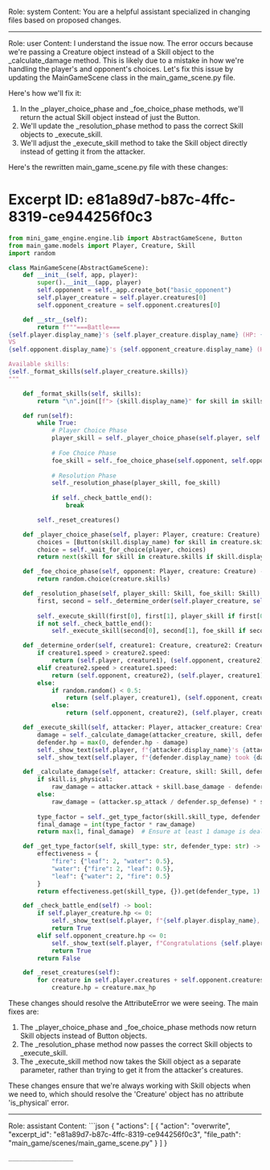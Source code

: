 Role: system
Content: You are a helpful assistant specialized in changing files based on proposed changes.
__________________
Role: user
Content: I understand the issue now. The error occurs because we're passing a Creature object instead of a Skill object to the _calculate_damage method. This is likely due to a mistake in how we're handling the player's and opponent's choices. Let's fix this issue by updating the MainGameScene class in the main_game_scene.py file.

Here's how we'll fix it:

1. In the _player_choice_phase and _foe_choice_phase methods, we'll return the actual Skill object instead of just the Button.
2. We'll update the _resolution_phase method to pass the correct Skill objects to _execute_skill.
3. We'll adjust the _execute_skill method to take the Skill object directly instead of getting it from the attacker.

Here's the rewritten main_game_scene.py file with these changes:

# Excerpt ID: e81a89d7-b87c-4ffc-8319-ce944256f0c3
```python main_game/scenes/main_game_scene.py
from mini_game_engine.engine.lib import AbstractGameScene, Button
from main_game.models import Player, Creature, Skill
import random

class MainGameScene(AbstractGameScene):
    def __init__(self, app, player):
        super().__init__(app, player)
        self.opponent = self._app.create_bot("basic_opponent")
        self.player_creature = self.player.creatures[0]
        self.opponent_creature = self.opponent.creatures[0]

    def __str__(self):
        return f"""===Battle===
{self.player.display_name}'s {self.player_creature.display_name} (HP: {self.player_creature.hp}/{self.player_creature.max_hp})
VS
{self.opponent.display_name}'s {self.opponent_creature.display_name} (HP: {self.opponent_creature.hp}/{self.opponent_creature.max_hp})

Available skills:
{self._format_skills(self.player_creature.skills)}
"""

    def _format_skills(self, skills):
        return "\n".join([f"> {skill.display_name}" for skill in skills])

    def run(self):
        while True:
            # Player Choice Phase
            player_skill = self._player_choice_phase(self.player, self.player_creature)
            
            # Foe Choice Phase
            foe_skill = self._foe_choice_phase(self.opponent, self.opponent_creature)
            
            # Resolution Phase
            self._resolution_phase(player_skill, foe_skill)
            
            if self._check_battle_end():
                break

        self._reset_creatures()

    def _player_choice_phase(self, player: Player, creature: Creature) -> Skill:
        choices = [Button(skill.display_name) for skill in creature.skills]
        choice = self._wait_for_choice(player, choices)
        return next(skill for skill in creature.skills if skill.display_name == choice.display_name)

    def _foe_choice_phase(self, opponent: Player, creature: Creature) -> Skill:
        return random.choice(creature.skills)

    def _resolution_phase(self, player_skill: Skill, foe_skill: Skill):
        first, second = self._determine_order(self.player_creature, self.opponent_creature)
        
        self._execute_skill(first[0], first[1], player_skill if first[0] == self.player else foe_skill, second[0])
        if not self._check_battle_end():
            self._execute_skill(second[0], second[1], foe_skill if second[0] == self.opponent else player_skill, first[0])

    def _determine_order(self, creature1: Creature, creature2: Creature):
        if creature1.speed > creature2.speed:
            return (self.player, creature1), (self.opponent, creature2)
        elif creature2.speed > creature1.speed:
            return (self.opponent, creature2), (self.player, creature1)
        else:
            if random.random() < 0.5:
                return (self.player, creature1), (self.opponent, creature2)
            else:
                return (self.opponent, creature2), (self.player, creature1)

    def _execute_skill(self, attacker: Player, attacker_creature: Creature, skill: Skill, defender: Creature):
        damage = self._calculate_damage(attacker_creature, skill, defender)
        defender.hp = max(0, defender.hp - damage)
        self._show_text(self.player, f"{attacker.display_name}'s {attacker_creature.display_name} used {skill.display_name}!")
        self._show_text(self.player, f"{defender.display_name} took {damage} damage!")

    def _calculate_damage(self, attacker: Creature, skill: Skill, defender: Creature) -> int:
        if skill.is_physical:
            raw_damage = attacker.attack + skill.base_damage - defender.defense
        else:
            raw_damage = (attacker.sp_attack / defender.sp_defense) * skill.base_damage
        
        type_factor = self._get_type_factor(skill.skill_type, defender.creature_type)
        final_damage = int(type_factor * raw_damage)
        return max(1, final_damage)  # Ensure at least 1 damage is dealt

    def _get_type_factor(self, skill_type: str, defender_type: str) -> float:
        effectiveness = {
            "fire": {"leaf": 2, "water": 0.5},
            "water": {"fire": 2, "leaf": 0.5},
            "leaf": {"water": 2, "fire": 0.5}
        }
        return effectiveness.get(skill_type, {}).get(defender_type, 1)

    def _check_battle_end(self) -> bool:
        if self.player_creature.hp <= 0:
            self._show_text(self.player, f"{self.player.display_name}, you have lost the battle!")
            return True
        elif self.opponent_creature.hp <= 0:
            self._show_text(self.player, f"Congratulations {self.player.display_name}, you have won the battle!")
            return True
        return False

    def _reset_creatures(self):
        for creature in self.player.creatures + self.opponent.creatures:
            creature.hp = creature.max_hp
```

These changes should resolve the AttributeError we were seeing. The main fixes are:

1. The _player_choice_phase and _foe_choice_phase methods now return Skill objects instead of Button objects.
2. The _resolution_phase method now passes the correct Skill objects to _execute_skill.
3. The _execute_skill method now takes the Skill object as a separate parameter, rather than trying to get it from the attacker's creatures.

These changes ensure that we're always working with Skill objects when we need to, which should resolve the 'Creature' object has no attribute 'is_physical' error.
__________________
Role: assistant
Content: ```json
{
  "actions": [
    {
      "action": "overwrite",
      "excerpt_id": "e81a89d7-b87c-4ffc-8319-ce944256f0c3",
      "file_path": "main_game/scenes/main_game_scene.py"
    }
  ]
}
```
__________________
